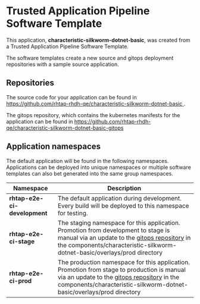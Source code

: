 # Trusted Application Pipeline Software Template

This application, **characteristic-silkworm-dotnet-basic**, was created from a Trusted Application Pipeline Software Template.

The software templates create a new source and gitops deployment repositories with a sample source application. 

## Repositories

The source code for your application can be found in [https://github.com/rhtap-rhdh-qe/characteristic-silkworm-dotnet-basic ](https://github.com/rhtap-rhdh-qe/characteristic-silkworm-dotnet-basic ).
 
The gitops repository, which contains the kubernetes manifests for the application can be found in 
[https://github.com/rhtap-rhdh-qe/characteristic-silkworm-dotnet-basic-gitops ](https://github.com/rhtap-rhdh-qe/characteristic-silkworm-dotnet-basic-gitops ) 

## Application namespaces 

The default application will be found in the following namespaces. Applications can be deployed into unique namespaces or multiple software templates can also bet generated into the same group namespaces.  

|  Namespace   |  Description   |  
| -------- | -------- |   
| **rhtap-e2e-ci-development** | The default application during development. Every build will be deployed to this namespace for testing. | 
| **rhtap-e2e-ci-stage** | The staging namespace for this application. Promotion from development to stage is manual via an update to the [gitops repository](https://github.com/rhtap-rhdh-qe/characteristic-silkworm-dotnet-basic-gitops ) in the components/characteristic-silkworm-dotnet-basic/overlays/prod directory |  
| **rhtap-e2e-ci-prod** | The production namespace for this application. Promotion from stage to production is manual via an update to the [gitops repository](https://github.com/rhtap-rhdh-qe/characteristic-silkworm-dotnet-basic-gitops ) in the components/characteristic-silkworm-dotnet-basic/overlays/prod directory | 